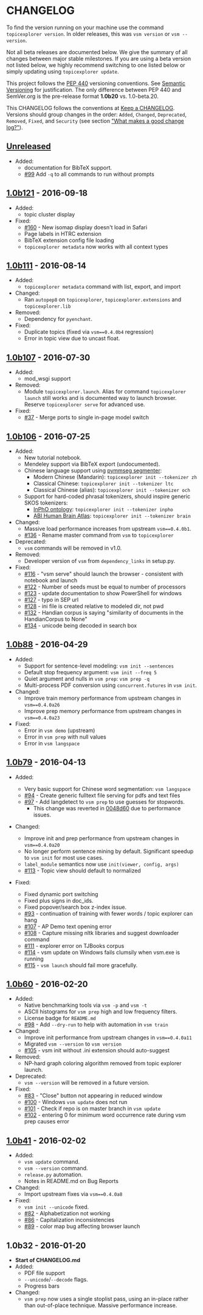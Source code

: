 # CHANGELOG

To find the version running on your machine use the command `topicexplorer version`. In older releases, this was `vsm version` or `vsm --version`.

Not all beta releases are documented below. We give the summary of all changes between major stable milestones. If you are using a beta version not listed below, we highly recommend switching to one listed below or simply updating using `topicexplorer update`.

This project follows the [PEP 440](https://www.python.org/dev/peps/pep-0440/) versioning conventions. See [Semantic Versioning](http://semver.org/) for justification. The only difference between PEP 440 and SemVer.org is the pre-release format **1.0b20** vs. 1.0-beta.20.

This CHANGELOG follows the conventions at [Keep a CHANGELOG](http://keepachangelog.com/). Versions should group changes in the order: `Added`, `Changed`, `Deprecated`, `Removed`, `Fixed`, and `Security` (see section ["What makes a good change log?"](http://keepachangelog.com/)).

## [Unreleased]
- Added:
  - documentation for BibTeX support.
  - [#99](https://github.com/inpho/topic-explorer/issues/99) Add `-q` to all commands to run without prompts

## [1.0b121] - 2016-09-18
- Added:
  - topic cluster display
- Fixed:
  - [#160](https://github.com/inpho/topic-explorer/issues/160) - New isomap display doesn't load in Safari
  - Page labels in HTRC extension
  - BibTeX extension config file loading
  - `topicexplorer metadata` now works with all context types

## [1.0b111] - 2016-08-14
- Added:
  - `topicexplorer metadata` command with list, export, and import
- Changed:
  - Ran `autopep8` on `topicexplorer`, `topicexplorer.extensions` and `topicexplorer.lib`
- Removed:
  - Dependency for `pyenchant`.
- Fixed:
  - Duplicate topics (fixed via `vsm==0.4.0b4` regression)
  - Error in topic view due to uncast float.

## [1.0b107] - 2016-07-30
- Added:
  - mod_wsgi support
- Removed:
  - Module `topicexplorer.launch`. Alias for command `topicexplorer launch` still works and is documented way to launch browser. Reserve `topicexplorer serve` for advanced use.
- Fixed:
  - [#37](http://github.com/inpho/topic-explorer/issues/37) - Merge ports to single in-page model switch

## [1.0b106] - 2016-07-25
- Added:
  - New tutorial notebook.
  - Mendeley support via BibTeX export (undocumented).
  - Chinese language support using [pymmseg segmenter](https://pypi.python.org/pypi/pymmseg):
    - Modern Chinese (Mandarin): `topicexplorer init --tokenizer zh`
    - Classical Chinese: `topicexplorer init --tokenizer ltc`
    - Classical Chinese (alias): `topicexplorer init --tokenizer och`
  - Support for hard-coded phrasal tokenizers, should inspire generic SKOS tokenizers:
    - [InPhO ontology](https://inpho.cogs.indiana.edu/): `topicexplorer init --tokenizer inpho`
    - [ABI Human Brain Atlas](http://help.brain-map.org/display/api/Atlas+Drawings+and+Ontologies): `topicexplorer init --tokenizer brain`
- Changed:
  - Massive load performance increases from upstream `vsm==0.4.0b1`.
  - [#136](http://github.com/inpho/topic-explorer/issues/136) - Rename master command from `vsm` to `topicexplorer`
- Deprecated:
  - `vsm` commands will be removed in v1.0.
- Removed:
  - Developer version of `vsm` from `dependency_links` in setup.py.
- Fixed:
  - [#116](http://github.com/inpho/topic-explorer/issues/116) - "vsm serve" should launch the browser - consistent with notebook and launch
  - [#122](http://github.com/inpho/topic-explorer/issues/122) - Number of seeds must be equal to number of processors
  - [#123](http://github.com/inpho/topic-explorer/issues/123) - update documentation to show PowerShell for windows
  - [#127](http://github.com/inpho/topic-explorer/issues/127) - typo in SEP url
  - [#128](http://github.com/inpho/topic-explorer/issues/128) - ini file is created relative to modeled dir, not pwd
  - [#132](http://github.com/inpho/topic-explorer/issues/132) - Handian corpus is saying "similarity of documents in the HandianCorpus to None"
  - [#134](http://github.com/inpho/topic-explorer/issues/134) - unicode being decoded in search box

## [1.0b88] - 2016-04-29
- Added:
  - Support for sentence-level modeling: `vsm init --sentences`
  - Default stop frequency argument: `vsm init --freq 5`
  - Quiet argument and nulls in `vsm prep`: `vsm prep -q`
  - Multi-process PDF conversion using `concurrent.futures` in `vsm init`.
- Changed:
  - Improve train memory performance from upstream changes in `vsm==0.4.0a26`
  - Improve prep memory performance from upstream changes in `vsm==0.4.0a23`
- Fixed:
  - Error in `vsm demo` (upstream)
  - Error in `vsm prep` with null values
  - Error in `vsm langspace`

## [1.0b79] - 2016-04-13
- Added:
  - Very basic support for Chinese word segmentation: `vsm langspace`
  - [#94](http://github.com/inpho/topic-explorer/issues/94) - Create generic fulltext file serving for pdfs and text files
  - [#97](http://github.com/inpho/topic-explorer/issues/97) - Add langdetect to `vsm prep` to use guesses for stopwords.
    - This change was reverted in
      [0048d60](https://github.com/inpho/topic-explorer/commit/0048d60944640da4932a590c9678bec92c283d34) due to performance issues.

- Changed:
  - Improve init and prep performance from upstream changes in `vsm==0.4.0a20`
  - No longer perform sentence mining by default. Significant speedup to `vsm
    init` for most use cases.
  - `label_module` semantics now use `init(viewer, config, args)`
  - [#113](http://github.com/inpho/topic-explorer/issues/113) - Topic view should default to normalized
- Fixed:
  - Fixed dynamic port switching
  - Fixed plus signs in doc_ids.
  - Fixed popover/search box z-index issue.
  - [#93](http://github.com/inpho/topic-explorer/issues/93) - continuation of training with fewer words / topic explorer can hang
  - [#107](http://github.com/inpho/topic-explorer/issues/107) - AP Demo text opening error
  - [#108](http://github.com/inpho/topic-explorer/issues/108) - Capture missing nltk libraries and suggest downloader command
  - [#111](http://github.com/inpho/topic-explorer/issues/111) - explorer error on TJBooks corpus
  - [#114](http://github.com/inpho/topic-explorer/issues/114) - vsm update on Windows fails clumsily when vsm.exe is running
  - [#115](http://github.com/inpho/topic-explorer/issues/115) - `vsm launch` should fail more gracefully.

## [1.0b60] - 2016-02-20
- Added:
  - Native benchmarking tools via `vsm -p` and `vsm -t`
  - ASCII histograms for `vsm prep` high and low frequency filters.
  - License badge for `README.md`
  - [#98](http://github.com/inpho/topic-explorer/issues/98) - Add `--dry-run` to help with automation in `vsm train`
- Changed:
  - Improve init performance from upstream changes in `vsm==0.4.0a11`
  - Migrated `vsm --version` to `vsm version`
  - [#105](http://github.com/inpho/topic-explorer/issues/105) - vsm init without .ini extension should auto-suggest
- Removed:
  - NP-hard graph coloring algorithm removed from topic explorer launch.
- Deprecated:
  - `vsm --version` will be removed in a future version.
- Fixed:
  - [#83](http://github.com/inpho/topic-explorer/issues/83) - "Close" button not appearing in reduced window
  - [#100](http://github.com/inpho/topic-explorer/issues/100) - Windows `vsm update` does not run
  - [#101](http://github.com/inpho/topic-explorer/issues/101) - Check if repo is on master branch in `vsm update`
  - [#102](http://github.com/inpho/topic-explorer/issues/102) - entering 0 for minimum word occurrence rate during vsm prep causes error

## [1.0b41] - 2016-02-02
- Added:
  - `vsm update` command.
  - `vsm --version` command.
  - `release.py` automation.
  - Notes in README.md on Bug Reports
- Changed:
  - Import upstream fixes via `vsm==0.4.0a8`
- Fixed:
  - `vsm init --unicode` fixed.
  - [#82](http://github.com/inpho/topic-explorer/issues/82) - Alphabetization not working
  - [#86](http://github.com/inpho/topic-explorer/issues/86) - Capitalization inconsistencies
  - [#89](http://github.com/inpho/topic-explorer/issues/89) - color map bug affecting browser launch


## 1.0b32 - 2016-01-20
- **Start of CHANGELOG.md**
- Added:
  - PDF file support
  - `--unicode`/`--decode` flags.
  - Progress bars
- Changed:
  - `vsm prep` now uses a single stoplist pass, using an in-place rather than out-of-place technique. Massive performance increase.



[Unreleased]: https://github.com/inpho/topic-explorer/compare/1.0b121...HEAD
[1.0b121]: https://github.com/inpho/topic-explorer/compare/1.0b111...1.0b121
[1.0b111]: https://github.com/inpho/topic-explorer/compare/1.0b107...1.0b111
[1.0b107]: https://github.com/inpho/topic-explorer/compare/1.0b106...1.0b107
[1.0b106]: https://github.com/inpho/topic-explorer/compare/1.0b88...1.0b106
[1.0b88]: https://github.com/inpho/topic-explorer/compare/1.0b79...1.0b88
[1.0b79]: https://github.com/inpho/topic-explorer/compare/1.0b60...1.0b79
[1.0b60]: https://github.com/inpho/topic-explorer/compare/1.0b41...1.0b60
[1.0b41]: https://github.com/inpho/topic-explorer/compare/1.0b32...1.0b41
